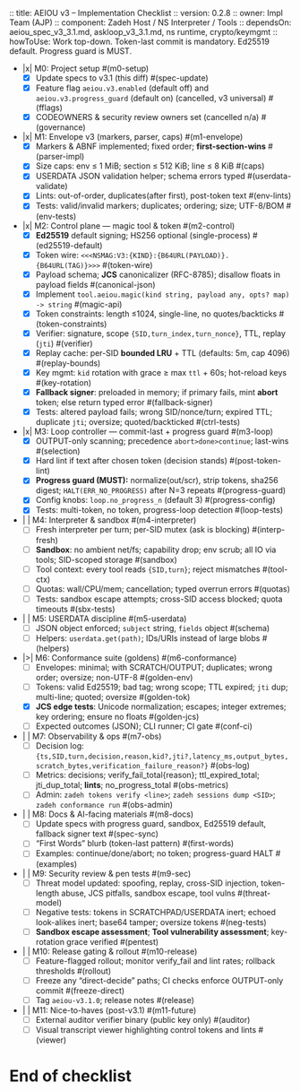 :: title: AEIOU v3 – Implementation Checklist
:: version: 0.2.8
:: owner: Impl Team (AJP)
:: component: Zadeh Host / NS Interpreter / Tools
:: dependsOn: aeiou_spec_v3_3.1.md, askloop_v3_3.1.md, ns runtime, crypto/keymgmt
:: howToUse: Work top-down. Token-last commit is mandatory. Ed25519 default. Progress guard is MUST.

- |x| M0: Project setup #(m0-setup)
  - [x] Update specs to v3.1 (this diff) #(spec-update)
  - [x] Feature flag `aeiou.v3.enabled` (default off) and `aeiou.v3.progress_guard` (default on) (cancelled, v3 universal) #(fflags)
  - [x] CODEOWNERS & security review owners set (cancelled n/a) #(governance)

- |x| M1: Envelope v3 (markers, parser, caps) #(m1-envelope)
  - [x] Markers & ABNF implemented; fixed order; **first-section-wins** #(parser-impl)
  - [x] Size caps: env ≤ 1 MiB; section ≤ 512 KiB; line ≤ 8 KiB #(caps)
  - [x] USERDATA JSON validation helper; schema errors typed #(userdata-validate)
  - [x] Lints: out-of-order, duplicates(after first), post-token text #(env-lints)
  - [x] Tests: valid/invalid markers; duplicates; ordering; size; UTF-8/BOM #(env-tests)

- |x| M2: Control plane — magic tool & token #(m2-control)
  - [x] **Ed25519** default signing; HS256 optional (single-process) #(ed25519-default)
  - [x] Token wire: `<<<NSMAG:V3:{KIND}:{B64URL(PAYLOAD)}.{B64URL(TAG)}>>>` #(token-wire)
  - [x] Payload schema; **JCS** canonicalizer (RFC-8785); disallow floats in payload fields #(canonical-json)
  - [x] Implement `tool.aeiou.magic(kind string, payload any, opts? map) -> string` #(magic-api)
  - [x] Token constraints: length ≤1024, single-line, no quotes/backticks #(token-constraints)
  - [x] Verifier: signature, scope `{SID,turn_index,turn_nonce}`, TTL, replay (`jti`) #(verifier)
  - [x] Replay cache: per-SID **bounded LRU** + TTL (defaults: 5m, cap 4096) #(replay-bounds)
  - [x] Key mgmt: `kid` rotation with grace ≥ max `ttl` + 60s; hot-reload keys #(key-rotation)
  - [x] **Fallback signer**: preloaded in memory; if primary fails, mint **abort** token; else return typed error #(fallback-signer)
  - [x] Tests: altered payload fails; wrong SID/nonce/turn; expired TTL; duplicate `jti`; oversize; quoted/backticked #(ctrl-tests)

- |x| M3: Loop controller — commit-last + progress guard #(m3-loop)
  - [x] OUTPUT-only scanning; precedence `abort>done>continue`; last-wins #(selection)
  - [x] Hard lint if text after chosen token (decision stands) #(post-token-lint)
  - [x] **Progress guard (MUST):** normalize(out/scr), strip tokens, sha256 digest; `HALT(ERR_NO_PROGRESS)` after N=3 repeats #(progress-guard)
  - [x] Config knobs: `loop.no_progress_n` (default 3) #(progress-config)
  - [x] Tests: multi-token, no token, progress-loop detection #(loop-tests)

- | | M4: Interpreter & sandbox #(m4-interpreter)
  - [ ] Fresh interpreter per turn; per-SID mutex (ask is blocking) #(interp-fresh)
  - [ ] **Sandbox**: no ambient net/fs; capability drop; env scrub; all IO via tools; SID-scoped storage #(sandbox)
  - [ ] Tool context: every tool reads `{SID,turn}`; reject mismatches #(tool-ctx)
  - [ ] Quotas: wall/CPU/mem; cancellation; typed overrun errors #(quotas)
  - [ ] Tests: sandbox escape attempts; cross-SID access blocked; quota timeouts #(sbx-tests)

- | | M5: USERDATA discipline #(m5-userdata)
  - [ ] JSON object enforced; `subject` string, `fields` object #(schema)
  - [ ] Helpers: `userdata.get(path)`; IDs/URIs instead of large blobs #(helpers)

- |>| M6: Conformance suite (goldens) #(m6-conformance)
  - [ ] Envelopes: minimal; with SCRATCH/OUTPUT; duplicates; wrong order; oversize; non-UTF-8 #(golden-env)
  - [ ] Tokens: valid Ed25519; bad tag; wrong scope; TTL expired; `jti` dup; multi-line; quoted; oversize #(golden-tok)
  - [x] **JCS edge tests**: Unicode normalization; escapes; integer extremes; key ordering; ensure no floats #(golden-jcs)
  - [ ] Expected outcomes (JSON); CLI runner; CI gate #(conf-ci)

- | | M7: Observability & ops #(m7-obs)
  - [ ] Decision log: `{ts,SID,turn,decision,reason,kid?,jti?,latency_ms,output_bytes,scratch_bytes,verification_failure_reason?}` #(obs-log)
  - [ ] Metrics: decisions; verify_fail_total{reason}; ttl_expired_total; jti_dup_total; **lints**; no_progress_total #(obs-metrics)
  - [ ] Admin: `zadeh tokens verify <line>`; `zadeh sessions dump <SID>`; `zadeh conformance run` #(obs-admin)

- | | M8: Docs & AI-facing materials #(m8-docs)
  - [ ] Update specs with progress guard, sandbox, Ed25519 default, fallback signer text #(spec-sync)
  - [ ] “First Words” blurb (token-last pattern) #(first-words)
  - [ ] Examples: continue/done/abort; no token; progress-guard HALT #(examples)

- | | M9: Security review & pen tests #(m9-sec)
  - [ ] Threat model updated: spoofing, replay, cross-SID injection, token-length abuse, JCS pitfalls, sandbox escape, tool vulns #(threat-model)
  - [ ] Negative tests: tokens in SCRATCHPAD/USERDATA inert; echoed look-alikes inert; base64 tamper; oversize tokens #(neg-tests)
  - [ ] **Sandbox escape assessment**; **Tool vulnerability assessment**; key-rotation grace verified #(pentest)

- | | M10: Release gating & rollout #(m10-release)
  - [ ] Feature-flagged rollout; monitor verify_fail and lint rates; rollback thresholds #(rollout)
  - [ ] Freeze any “direct-decide” paths; CI checks enforce OUTPUT-only commit #(freeze-direct)
  - [ ] Tag `aeiou-v3.1.0`; release notes #(release)

- | | M11: Nice-to-haves (post-v3.1) #(m11-future)
  - [ ] External auditor verifier binary (public key only) #(auditor)
  - [ ] Visual transcript viewer highlighting control tokens and lints #(viewer)

# End of checklist
